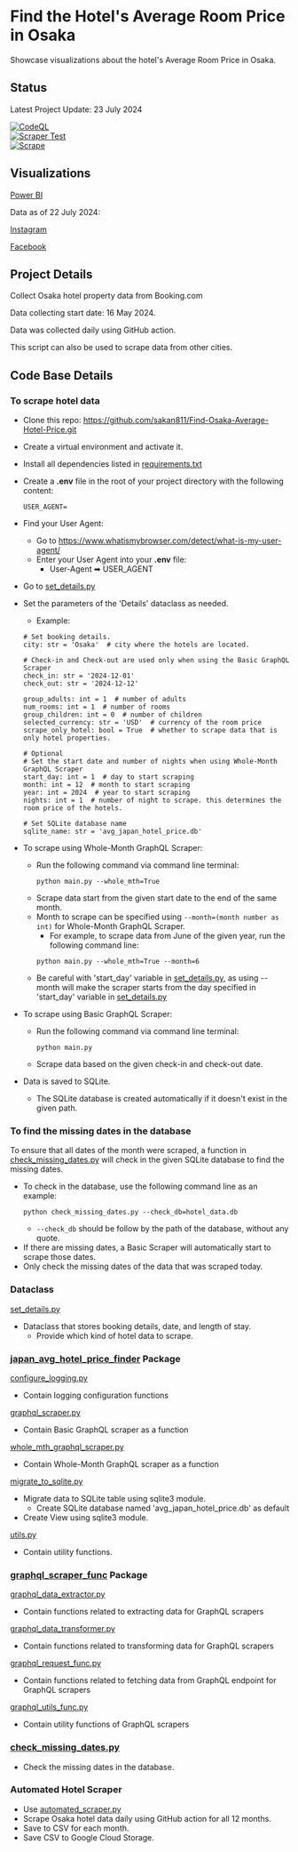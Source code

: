 # Find the Hotel's Average Room Price in Osaka 

Showcase visualizations about the hotel's Average Room Price in Osaka.

## Status
Latest Project Update: 23 July 2024

[![CodeQL](https://github.com/sakan811/Find-Osaka-Average-Hotel-Price/actions/workflows/codeql.yml/badge.svg)](https://github.com/sakan811/Find-Osaka-Average-Hotel-Price/actions/workflows/codeql.yml)    
[![Scraper Test](https://github.com/sakan811/Find-Osaka-Average-Hotel-Price/actions/workflows/scraper-test.yml/badge.svg)](https://github.com/sakan811/Find-Osaka-Average-Hotel-Price/actions/workflows/scraper-test.yml)  
[![Scrape](https://github.com/sakan811/Find-Osaka-Average-Hotel-Price/actions/workflows/scrape.yml/badge.svg)](https://github.com/sakan811/Find-Osaka-Average-Hotel-Price/actions/workflows/scrape.yml)

## Visualizations
[Power BI](https://app.powerbi.com/view?r=eyJrIjoiOGFiNzQ1Y2UtZTVlOS00MzkyLTlmN2EtMDY2YWVlNzFiNTIyIiwidCI6ImZlMzViMTA3LTdjMmYtNGNjMy1hZDYzLTA2NTY0MzcyMDg3OCIsImMiOjEwfQ%3D%3D)  

Data as of 22 July 2024:

[Instagram](https://www.instagram.com/p/C9uvDanPaTQ/?utm_source=ig_web_copy_link&igsh=MzRlODBiNWFlZA==)  

[Facebook](https://www.facebook.com/permalink.php?story_fbid=pfbid07vR488Jh2SZVAZTC51FfYUNVUabxq7Yu3aQzVRVeFqwfQeZUmy5z1NFHTCjV7uc6l&id=61553626169836)

## Project Details
Collect Osaka hotel property data from Booking.com

Data collecting start date: 16 May 2024.

Data was collected daily using GitHub action.

This script can also be used to scrape data from other cities.

## Code Base Details 
### To scrape hotel data
- Clone this repo: https://github.com/sakan811/Find-Osaka-Average-Hotel-Price.git
- Create a virtual environment and activate it.
- Install all dependencies listed in [requirements.txt](requirements.txt)
- Create a **.env** file in the root of your project directory with the following content:
  ```
  USER_AGENT=
  ```
- Find your User Agent:
  - Go to https://www.whatismybrowser.com/detect/what-is-my-user-agent/
  - Enter your User Agent into your **.env** file:
    - User-Agent ➡ USER_AGENT
- Go to [set_details.py](set_details.py)
- Set the parameters of the 'Details' dataclass as needed.
  - Example:
  ```
  # Set booking details.
  city: str = 'Osaka'  # city where the hotels are located.
  
  # Check-in and Check-out are used only when using the Basic GraphQL Scraper
  check_in: str = '2024-12-01'
  check_out: str = '2024-12-12'
  
  group_adults: int = 1  # number of adults
  num_rooms: int = 1  # number of rooms
  group_children: int = 0  # number of children
  selected_currency: str = 'USD'  # currency of the room price
  scrape_only_hotel: bool = True  # whether to scrape data that is only hotel properties.

  # Optional
  # Set the start date and number of nights when using Whole-Month GraphQL Scraper
  start_day: int = 1  # day to start scraping
  month: int = 12  # month to start scraping
  year: int = 2024  # year to start scraping
  nights: int = 1  # number of night to scrape. this determines the room price of the hotels.
   
  # Set SQLite database name
  sqlite_name: str = 'avg_japan_hotel_price.db'
  ```
- To scrape using Whole-Month GraphQL Scraper:
  - Run the following command via command line terminal:
    ```  
    python main.py --whole_mth=True
    ```
  - Scrape data start from the given start date to the end of the same month.
  - Month to scrape can be specified using ```--month=(month number as int)``` for Whole-Month GraphQL Scraper.
    - For example, to scrape data from June of the given year, run the following command line:
    ```  
    python main.py --whole_mth=True --month=6
    ``` 
  - Be careful with 'start_day' variable in [set_details.py](set_details.py), 
  as using --month will make the scraper starts from the day specified in 'start_day' variable 
  in [set_details.py](set_details.py) 

- To scrape using Basic GraphQL Scraper:
  - Run the following command via command line terminal:
    ```  
    python main.py 
    ```
  - Scrape data based on the given check-in and check-out date.
- Data is saved to SQLite.
  - The SQLite database is created automatically if it doesn't exist in the given path.

### To find the missing dates in the database
To ensure that all dates of the month were scraped, a function in
[check_missing_dates.py](check_missing_dates.py) will check in the given SQLite database to find the missing dates.
- To check in the database, use the following command line as an example:
  ```  
  python check_missing_dates.py --check_db=hotel_data.db
  ``` 
  - ```--check_db``` should be follow by the path of the database, without any quote.
- If there are missing dates, a Basic Scraper will automatically start to scrape those dates.
- Only check the missing dates of the data that was scraped today.

### Dataclass
[set_details.py](set_details.py)
- Dataclass that stores booking details, date, and length of stay.
  - Provide which kind of hotel data to scrape.
  
### [japan_avg_hotel_price_finder](japan_avg_hotel_price_finder) Package
[configure_logging.py](japan_avg_hotel_price_finder%2Fconfigure_logging.py)
- Contain logging configuration functions

[graphql_scraper.py](japan_avg_hotel_price_finder%2Fgraphql_scraper.py)
- Contain Basic GraphQL scraper as a function

[whole_mth_graphql_scraper.py](japan_avg_hotel_price_finder%2Fwhole_mth_graphql_scraper.py)
- Contain Whole-Month GraphQL scraper as a function

[migrate_to_sqlite.py](japan_avg_hotel_price_finder%2Fmigrate_to_sqlite.py)
- Migrate data to SQLite table using sqlite3 module.
  - Create SQLite database named 'avg_japan_hotel_price.db' as default
- Create View using sqlite3 module.

[utils.py](japan_avg_hotel_price_finder%2Futils.py)
- Contain utility functions.

### [graphql_scraper_func](japan_avg_hotel_price_finder%2Fgraphql_scraper_func) Package
[graphql_data_extractor.py](japan_avg_hotel_price_finder%2Fgraphql_scraper_func%2Fgraphql_data_extractor.py)
- Contain functions related to extracting data for GraphQL scrapers

[graphql_data_transformer.py](japan_avg_hotel_price_finder%2Fgraphql_scraper_func%2Fgraphql_data_transformer.py)
- Contain functions related to transforming data for GraphQL scrapers

[graphql_request_func.py](japan_avg_hotel_price_finder%2Fgraphql_scraper_func%2Fgraphql_request_func.py)
- Contain functions related to fetching data from GraphQL endpoint for GraphQL scrapers

[graphql_utils_func.py](japan_avg_hotel_price_finder%2Fgraphql_scraper_func%2Fgraphql_utils_func.py)
- Contain utility functions of GraphQL scrapers

### [check_missing_dates.py](check_missing_dates.py)
- Check the missing dates in the database.

### Automated Hotel Scraper
- Use [automated_scraper.py](automated_scraper.py)
- Scrape Osaka hotel data daily using GitHub action for all 12 months.
- Save to CSV for each month.
- Save CSV to Google Cloud Storage.
